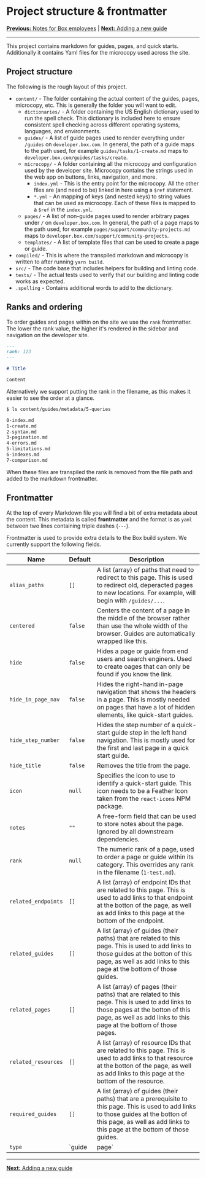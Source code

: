 # Project structure & frontmatter

[**Previous:** Notes for Box employees](./boxers.md) |
[**Next:** Adding a new guide](./add-guide.md)

---

This project contains markdown for guides, pages, and quick starts. Additionally
it contains Yaml files for the microcopy used across the site.

## Project structure

The following is the rough layout of this project.

- `content/` - The folder containing the actual content of the guides, pages,
  microcopy, etc. This is generally the folder you will want to edit.
    - `dictionaries/` - A folder containing the US English dictionary used to
      run the spell check. This dictionary is included here to ensure consistent
      spell checking across different operating systems, languages, and
      environments.
    - `guides/` - A list of guide pages used to render everything under
      `/guides` on `developer.box.com`. In general, the path of a guide maps to
      the path used, for example `guides/tasks/1-create.md` maps to
      `developer.box.com/guides/tasks/create`.
    - `microcopy/` - A folder containing all the microcopy and configuration
      used by the developer site. Microcopy contains the strings used in the web
      app on buttons, links, navigation, and more.
        - `index.yml` - This is the entry point for the microcopy. All the other
          files are (and need to be) linked in here using a `$ref` statement.
        - `*.yml` - An mapping of keys (and nested keys) to string values that
          can be used as microcopy. Each of these files is mapped to a `$ref` in
          the `index.yml`.
    - `pages/` - A list of non-guide pages used to render arbitrary pages under
      `/` on `developer.box.com`. In general, the path of a page maps to
      the path used, for example `pages/support/community-projects.md` maps to
      `developer.box.com/support/community-projects`.
    - `templates/` - A list of template files that can be used to create a page
      or guide.
- `compiled/` - This is where the transpiled markdown and microcopy is written
  to after running `yarn build`.
- `src/` - The code base that includes helpers for building and linting code.
- `tests/` - The actual tests used to verify that our building and linting code
  works as expected.
- `.spelling` - Contains additional words to add to the dictionary.

## Ranks and ordering

To order guides and pages within on the site we use the `rank` frontmatter.
The lower the rank value, the higher it's rendered in the sidebar and navigation
on the developer site.

```md
---
rank: 123
---

# Title

Content

```

Alternatively we support putting the rank in the filename, as this makes it
easier to see the order at a glance.

```bash
$ ls content/guides/metadata/5-queries

0-index.md
1-create.md
2-syntax.md
3-pagination.md
4-errors.md
5-limitations.md
6-indexes.md
7-comparison.md
```

When these files are transpiled the rank is removed from the file path and added
to the markdown frontmatter.

## Frontmatter

At the top of every Markdown file you will find a bit of extra metadata about
the content. This metadata is called **frontmatter** and the format is as `yaml`
between two lines containing triple dashes (`---`).

Frontmatter is used to provide extra details to the Box build system. We
currently support the following fields.


| Name                | Default      | Description                                                                                                                                                                                                                  |
| ------------------- | ------------ | ---------------------------------------------------------------------------------------------------------------------------------------------------------------------------------------------------------------------------- |
| `alias_paths`       | `[]`         | A list (array) of paths that need to redirect to this page. This is used to redirect old, deperacted pages to new locations. For example, will begin with `/guides/...`.                                                     |
| `centered`          | `false`      | Centers the content of a page in the middle of the browser rather than use the whole width of the browser. Guides are automatically wrapped like this.                                                                       |
| `hide`              | `false`      | Hides a page or guide from end users and search enginers. Used to create oages that can only be found if you know the link.                                                                                                  |
| `hide_in_page_nav`  | `false`      | Hides the right-hand in-page navigation that shows the headers in a page. This is mostly needed on pages that have a lot of hidden elements, like quick-start guides.                                                        |
| `hide_step_number`  | `false`      | Hides the step number of a quick-start guide step in the left hand navigation. This is mostly used for the first and last page in a quick start guide.                                                                       |
| `hide_title`        | `false`      | Removes the title from the page.                                                                                                                                                                                             |
| `icon`              | `null`       | Specifies the icon to use to identify a quick-start guide. This icon needs to be a Feather Icon taken from the `react-icons` NPM package.                                                                                    |
| `notes`             | `""`         | A free-form field that can be used to store notes about the page. Ignored by all downstream dependencies.                                                                                                                    |
| `rank`              | `null`       | The numeric rank of a page, used to order a page or guide within its category. This overrides any rank in the filename (`1-test.md`).                                                                                        |
| `related_endpoints` | `[]`         | A list (array) of endpoint IDs that are related to this page. This is used to add links to that endpoint at the botton of the page, as well as add links to this page at the bottom of the endpoint.                         |
| `related_guides`    | `[]`         | A list (array) of guides (their paths) that are related to this page. This is used to add links to those guides at the botton of this page, as well as add links to this page at the bottom of those guides.                 |
| `related_pages`     | `[]`         | A list (array) of pages (their paths) that are related to this page. This is used to add links to those pages at the botton of this page, as well as add links to this page at the bottom of those pages.                    |
| `related_resources` | `[]`         | A list (array) of resource IDs that are related to this page. This is used to add links to that resource at the botton of the page, as well as add links to this page at the bottom of the resource.                         |
| `required_guides`   | `[]`         | A list (array) of guides (their paths) that are a prerequisite to this page. This is used to add links to those guides at the botton of this page, as well as add links to this page at the bottom of those guides.          |
| `type`              | `guide|page` | The type of the markdown file. This defaults to `page` for all markdown files in the `pages/` folder and `guide` for all markdown in the `guides/` folder. Additionally, guides can be marked as `quick-start` where needed. |


---

[**Next:** Adding a new guide](./add-guide.md)
